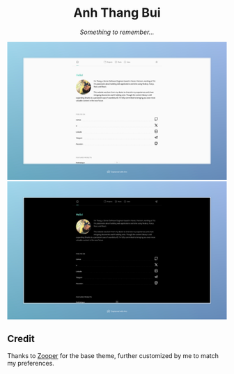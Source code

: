 <p align="center">
  <h1 align="center">Anh Thang Bui</h1>
</p>
<p align="center">
  <i>Something to remember...</i>
</p>

![Light preview](preview-light.jpg#gh-light-mode-only)
![Dark preview](preview-dark.jpg#gh-dark-mode-only)

## Credit

Thanks to [Zooper](https://zooper.pages.dev) for the base theme, further customized by me to match my preferences.
